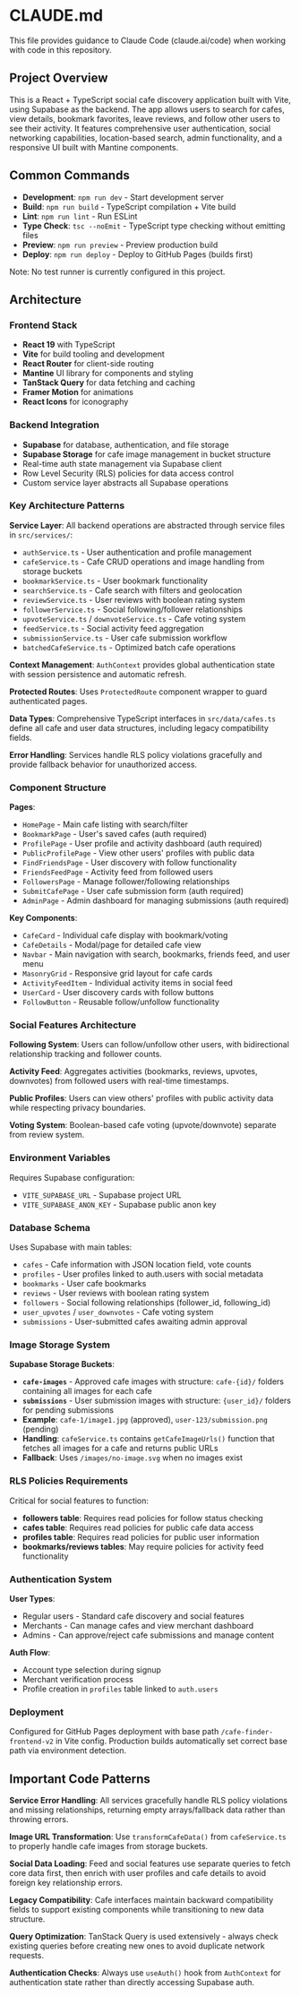 # CLAUDE.md

This file provides guidance to Claude Code (claude.ai/code) when working with code in this repository.

## Project Overview

This is a React + TypeScript social cafe discovery application built with Vite, using Supabase as the backend. The app allows users to search for cafes, view details, bookmark favorites, leave reviews, and follow other users to see their activity. It features comprehensive user authentication, social networking capabilities, location-based search, admin functionality, and a responsive UI built with Mantine components.

## Common Commands

- **Development**: `npm run dev` - Start development server
- **Build**: `npm run build` - TypeScript compilation + Vite build  
- **Lint**: `npm run lint` - Run ESLint
- **Type Check**: `tsc --noEmit` - TypeScript type checking without emitting files
- **Preview**: `npm run preview` - Preview production build
- **Deploy**: `npm run deploy` - Deploy to GitHub Pages (builds first)

Note: No test runner is currently configured in this project.

## Architecture

### Frontend Stack
- **React 19** with TypeScript
- **Vite** for build tooling and development
- **React Router** for client-side routing
- **Mantine** UI library for components and styling
- **TanStack Query** for data fetching and caching
- **Framer Motion** for animations
- **React Icons** for iconography

### Backend Integration
- **Supabase** for database, authentication, and file storage
- **Supabase Storage** for cafe image management in bucket structure
- Real-time auth state management via Supabase client
- Row Level Security (RLS) policies for data access control
- Custom service layer abstracts all Supabase operations

### Key Architecture Patterns

**Service Layer**: All backend operations are abstracted through service files in `src/services/`:
- `authService.ts` - User authentication and profile management
- `cafeService.ts` - Cafe CRUD operations and image handling from storage buckets
- `bookmarkService.ts` - User bookmark functionality
- `searchService.ts` - Cafe search with filters and geolocation
- `reviewService.ts` - User reviews with boolean rating system
- `followerService.ts` - Social following/follower relationships
- `upvoteService.ts` / `downvoteService.ts` - Cafe voting system
- `feedService.ts` - Social activity feed aggregation
- `submissionService.ts` - User cafe submission workflow
- `batchedCafeService.ts` - Optimized batch cafe operations

**Context Management**: `AuthContext` provides global authentication state with session persistence and automatic refresh.

**Protected Routes**: Uses `ProtectedRoute` component wrapper to guard authenticated pages.

**Data Types**: Comprehensive TypeScript interfaces in `src/data/cafes.ts` define all cafe and user data structures, including legacy compatibility fields.

**Error Handling**: Services handle RLS policy violations gracefully and provide fallback behavior for unauthorized access.

### Component Structure

**Pages**: 
- `HomePage` - Main cafe listing with search/filter
- `BookmarkPage` - User's saved cafes (auth required)
- `ProfilePage` - User profile and activity dashboard (auth required)
- `PublicProfilePage` - View other users' profiles with public data
- `FindFriendsPage` - User discovery with follow functionality
- `FriendsFeedPage` - Activity feed from followed users
- `FollowersPage` - Manage follower/following relationships
- `SubmitCafePage` - User cafe submission form (auth required)
- `AdminPage` - Admin dashboard for managing submissions (auth required)

**Key Components**:
- `CafeCard` - Individual cafe display with bookmark/voting
- `CafeDetails` - Modal/page for detailed cafe view
- `Navbar` - Main navigation with search, bookmarks, friends feed, and user menu
- `MasonryGrid` - Responsive grid layout for cafe cards
- `ActivityFeedItem` - Individual activity items in social feed
- `UserCard` - User discovery cards with follow buttons
- `FollowButton` - Reusable follow/unfollow functionality

### Social Features Architecture

**Following System**: Users can follow/unfollow other users, with bidirectional relationship tracking and follower counts.

**Activity Feed**: Aggregates activities (bookmarks, reviews, upvotes, downvotes) from followed users with real-time timestamps.

**Public Profiles**: Users can view others' profiles with public activity data while respecting privacy boundaries.

**Voting System**: Boolean-based cafe voting (upvote/downvote) separate from review system.

### Environment Variables

Requires Supabase configuration:
- `VITE_SUPABASE_URL` - Supabase project URL
- `VITE_SUPABASE_ANON_KEY` - Supabase public anon key

### Database Schema

Uses Supabase with main tables:
- `cafes` - Cafe information with JSON location field, vote counts
- `profiles` - User profiles linked to auth.users with social metadata
- `bookmarks` - User cafe bookmarks
- `reviews` - User reviews with boolean rating system
- `followers` - Social following relationships (follower_id, following_id)
- `user_upvotes` / `user_downvotes` - Cafe voting system
- `submissions` - User-submitted cafes awaiting admin approval

### Image Storage System

**Supabase Storage Buckets**: 
- **`cafe-images`** - Approved cafe images with structure: `cafe-{id}/` folders containing all images for each cafe
- **`submissions`** - User submission images with structure: `{user_id}/` folders for pending submissions
- **Example**: `cafe-1/image1.jpg` (approved), `user-123/submission.png` (pending)
- **Handling**: `cafeService.ts` contains `getCafeImageUrls()` function that fetches all images for a cafe and returns public URLs
- **Fallback**: Uses `/images/no-image.svg` when no images exist

### RLS Policies Requirements

Critical for social features to function:
- **followers table**: Requires read policies for follow status checking
- **cafes table**: Requires read policies for public cafe data access
- **profiles table**: Requires read policies for public user information
- **bookmarks/reviews tables**: May require policies for activity feed functionality

### Authentication System

**User Types**: 
- Regular users - Standard cafe discovery and social features
- Merchants - Can manage cafes and view merchant dashboard
- Admins - Can approve/reject cafe submissions and manage content

**Auth Flow**: 
- Account type selection during signup
- Merchant verification process
- Profile creation in `profiles` table linked to `auth.users`

### Deployment

Configured for GitHub Pages deployment with base path `/cafe-finder-frontend-v2` in Vite config. Production builds automatically set correct base path via environment detection.

## Important Code Patterns

**Service Error Handling**: All services gracefully handle RLS policy violations and missing relationships, returning empty arrays/fallback data rather than throwing errors.

**Image URL Transformation**: Use `transformCafeData()` from `cafeService.ts` to properly handle cafe images from storage buckets.

**Social Data Loading**: Feed and social features use separate queries to fetch core data first, then enrich with user profiles and cafe details to avoid foreign key relationship errors.

**Legacy Compatibility**: Cafe interfaces maintain backward compatibility fields to support existing components while transitioning to new data structure.

**Query Optimization**: TanStack Query is used extensively - always check existing queries before creating new ones to avoid duplicate network requests.

**Authentication Checks**: Always use `useAuth()` hook from `AuthContext` for authentication state rather than directly accessing Supabase auth.